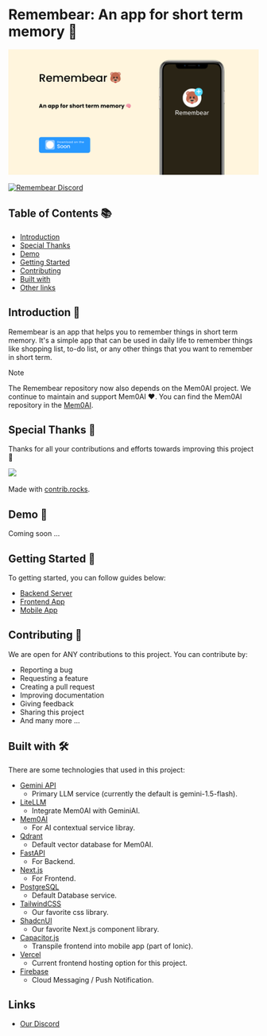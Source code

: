# Remembear: An app for short term memory 🧠

![Remembear-Banner.png](./assets/Remembear-Banner.png)

<div>
    <a href="https://discord.gg/h3NbgQ5G">
    <img src="https://dcbadge.vercel.app/api/server/h3NbgQ5G" alt="Remembear Discord">
    </a>
</div>

## Table of Contents 📚

- [Introduction](#introduction-)
- [Special Thanks](#special-thanks-)
- [Demo](#demo-)
- [Getting Started](#getting-started-)
- [Contributing](#contributing-)
- [Built with](#built-with-)
- [Other links](#links)

## Introduction 📖

Remembear is an app that helps you to remember things in short term memory. It's a simple app that can be used in daily
life to remember things like shopping list, to-do list, or any other things that you want to remember in short term.

> [!NOTE]
> The Remembear repository now also depends on the Mem0AI project. We continue to maintain and support Mem0AI ❤️. You
> can find the Mem0AI repository in the [Mem0AI](https://github.com/mem0ai/mem0).

## Special Thanks 💖

Thanks for all your contributions and efforts towards improving this project 🙏

<a href="https://github.com/AureliusIvan/remembear/graphs/contributors">
  <img src="https://contrib.rocks/image?repo=AureliusIvan/remembear" />
</a>

Made with [contrib.rocks](https://contrib.rocks).

## Demo 🎥

Coming soon ...

## Getting Started 🚀

To getting started, you can follow guides below:

- [Backend Server](./docs/getting-started/setup-server.md)
- [Frontend App](./docs/getting-started/setup-frontend.md)
- [Mobile App](./docs/getting-started/setup-mobile.md)

## Contributing 🤝

We are open for ANY contributions to this project. You can contribute by:

- Reporting a bug
- Requesting a feature
- Creating a pull request
- Improving documentation
- Giving feedback
- Sharing this project
- And many more ...

## Built with 🛠

There are some technologies that used in this project:

- [Gemini API](https://gemini.google.com/)
    - Primary LLM service (currently the default is gemini-1.5-flash).
- [LiteLLM](https://litellm.com/)
    - Integrate Mem0AI with GeminiAI.
- [Mem0AI](https://github.com/mem0ai/mem0)
    - For AI contextual service libray.
- [Qdrant](https://qdrant.com/)
    - Default vector database for Mem0AI.
- [FastAPI](https://fastapi.tiangolo.com/)
    - For Backend.
- [Next.js](https://nextjs.org/)
    - For Frontend.
- [PostgreSQL](https://postgresql.org/)
    - Default Database service.
- [TailwindCSS](https://tailwindcss.com/)
    - Our favorite css library.
- [ShadcnUI](https://shadcnui.com/)
    - Our favorite Next.js component library.
- [Capacitor.js](https://capacitorjs.com/)
    - Transpile frontend into mobile app (part of Ionic).
- [Vercel](https://vercel.com/)
    - Current frontend hosting option for this project.
- [Firebase](https://firebase.google.com/)
    - Cloud Messaging / Push Notification.

## Links

- [Our Discord](https://discord.gg/h3NbgQ5G)